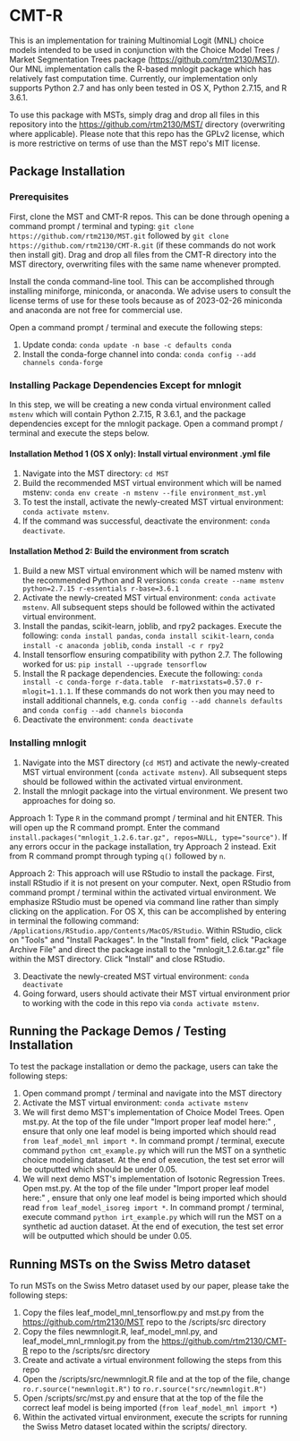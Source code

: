 # CMT-R

This is an implementation for training Multinomial Logit (MNL) choice models intended to be used in conjunction with the Choice Model Trees / Market Segmentation Trees package (https://github.com/rtm2130/MST/). Our MNL implementation calls the R-based mnlogit package which has relatively fast computation time. Currently, our implementation only supports Python 2.7 and has only been tested in OS X, Python 2.7.15, and R 3.6.1.

To use this package with MSTs, simply drag and drop all files in this repository into the https://github.com/rtm2130/MST/ directory (overwriting where applicable). Please note that this repo has the GPLv2 license, which is more restrictive on terms of use than the MST repo's MIT license. 

## Package Installation

### Prerequisites

First, clone the MST and CMT-R repos. This can be done through opening a command prompt / terminal and typing: `git clone https://github.com/rtm2130/MST.git` followed by `git clone https://github.com/rtm2130/CMT-R.git` (if these commands do not work then install git). Drag and drop all files from the CMT-R directory into the MST directory, overwriting files with the same name whenever prompted.

Install the conda command-line tool. This can be accomplished through installing miniforge, miniconda, or anaconda. We advise users to consult the license terms of use for these tools because as of 2023-02-26 miniconda and anaconda are not free for commercial use.

Open a command prompt / terminal and execute the following steps:
1. Update conda: `conda update -n base -c defaults conda`
2. Install the conda-forge channel into conda: `conda config --add channels conda-forge`

### Installing Package Dependencies Except for mnlogit

In this step, we will be creating a new conda virtual environment called `mstenv` which will contain Python 2.7.15, R 3.6.1, and the package dependencies except for the mnlogit package. Open a command prompt / terminal and execute the steps below.

#### Installation Method 1 (OS X only): Install virtual environment .yml file

1. Navigate into the MST directory: `cd MST`
2. Build the recommended MST virtual environment which will be named mstenv: `conda env create -n mstenv --file environment_mst.yml`
3. To test the install, activate the newly-created MST virtual environment: `conda activate mstenv`.
4. If the command was successful, deactivate the environment: `conda deactivate`. 

#### Installation Method 2: Build the environment from scratch

1. Build a new MST virtual environment which will be named mstenv with the recommended Python and R versions: `conda create --name mstenv python=2.7.15 r-essentials r-base=3.6.1`
2. Activate the newly-created MST virtual environment: `conda activate mstenv`. All subsequent steps should be followed within the activated virtual environment. 
3. Install the pandas, scikit-learn, joblib, and rpy2 packages. Execute the following: `conda install pandas`, `conda install scikit-learn`, `conda install -c anaconda joblib`, `conda install -c r rpy2`
4. Install tensorflow ensuring compatibility with python 2.7. The following worked for us: `pip install --upgrade tensorflow`
5. Install the R package dependencies. Execute the following: `conda install -c conda-forge r-data.table  r-matrixstats=0.57.0 r-mlogit=1.1.1`. If these commands do not work then you may need to install additional channels, e.g. `conda config --add channels defaults` and `conda config --add channels bioconda`
6. Deactivate the environment: `conda deactivate`

### Installing mnlogit

1. Navigate into the MST directory (`cd MST`) and activate the newly-created MST virtual environment (`conda activate mstenv`). All subsequent steps should be followed within the activated virtual environment.
2. Install the mnlogit package into the virtual environment. We present two approaches for doing so.

Approach 1: Type `R` in the command prompt / terminal and hit ENTER. This will open up the R command prompt. Enter the command `install.packages("mnlogit_1.2.6.tar.gz", repos=NULL, type="source")`. If any errors occur in the package installation, try Approach 2 instead. Exit from R command prompt through typing `q()` followed by `n`.

Approach 2: This approach will use RStudio to install the package. First, install RStudio if it is not present on your computer. Next, open RStudio from command prompt / terminal within the activated virtual environment. We emphasize RStudio must be opened via command line rather than simply clicking on the application. For OS X, this can be accomplished by entering in terminal the following command: `/Applications/RStudio.app/Contents/MacOS/RStudio`. Within RStudio, click on "Tools" and "Install Packages". In the "Install from" field, click "Package Archive File" and direct the package install to the "mnlogit_1.2.6.tar.gz" file within the MST directory. Click "Install" and close RStudio.

3. Deactivate the newly-created MST virtual environment: `conda deactivate`
4. Going forward, users should activate their MST virtual environment prior to working with the code in this repo via `conda activate mstenv`.

## Running the Package Demos / Testing Installation

To test the package installation or demo the package, users can take the following steps:
1. Open command prompt / terminal and navigate into the MST directory
2. Activate the MST virtual environment: `conda activate mstenv`
3. We will first demo MST's implementation of Choice Model Trees. Open mst.py. At the top of the file under "Import proper leaf model here:" , ensure that only one leaf model is being imported which should read `from leaf_model_mnl import *`. In command prompt / terminal, execute command `python cmt_example.py` which will run the MST on a synthetic choice modeling dataset. At the end of execution, the test set error will be outputted which should be under 0.05.
5. We will next demo MST's implementation of Isotonic Regression Trees. Open mst.py. At the top of the file under "Import proper leaf model here:" , ensure that only one leaf model is being imported which should read `from leaf_model_isoreg import *`. In command prompt / terminal, execute command `python irt_example.py` which will run the MST on a synthetic ad auction dataset. At the end of execution, the test set error will be outputted which should be under 0.05.

## Running MSTs on the Swiss Metro dataset
To run MSTs on the Swiss Metro dataset used by our paper, please take the following steps:
1. Copy the files leaf_model_mnl_tensorflow.py and mst.py from the https://github.com/rtm2130/MST repo to the /scripts/src directory
2. Copy the files newmnlogit.R, leaf_model_mnl.py, and leaf_model_mnl_rmnlogit.py from the https://github.com/rtm2130/CMT-R repo to the /scripts/src directory
3. Create and activate a virtual environment following the steps from this repo
4. Open the /scripts/src/newmnlogit.R file and at the top of the file, change `ro.r.source("newmnlogit.R")` to `ro.r.source("src/newmnlogit.R")`
5. Open /scripts/src/mst.py and ensure that at the top of the file the correct leaf model is being imported (`from leaf_model_mnl import *`)
6. Within the activated virtual environment, execute the scripts for running the Swiss Metro dataset located within the scripts/ directory.
